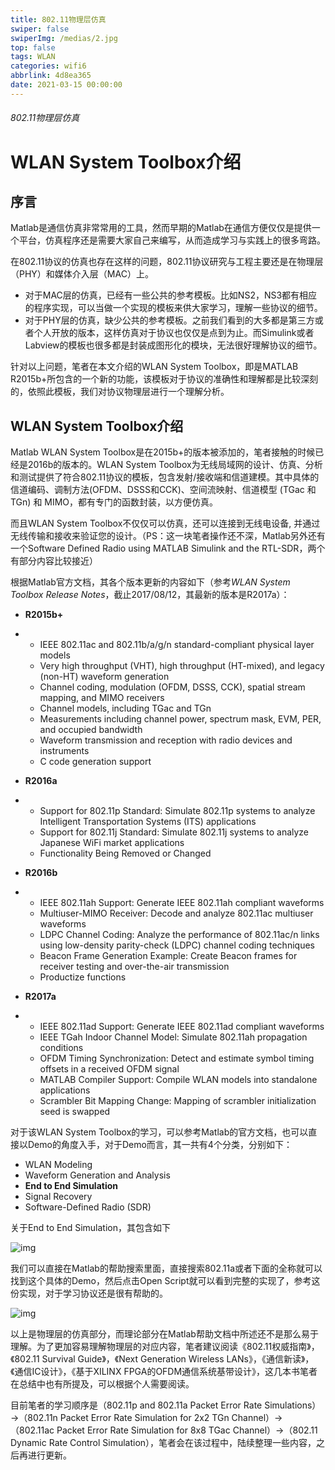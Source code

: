 ```yaml
---
title: 802.11物理层仿真
swiper: false
swiperImg: /medias/2.jpg
top: false
tags: WLAN
categories: wifi6
abbrlink: 4d8ea365
date: 2021-03-15 00:00:00
---
```


###### 802.11物理层仿真

# WLAN System Toolbox介绍

## **序言**

Matlab是通信仿真非常常用的工具，然而早期的Matlab在通信方便仅仅是提供一个平台，仿真程序还是需要大家自己来编写，从而造成学习与实践上的很多弯路。

在802.11协议的仿真也存在这样的问题，802.11协议研究与工程主要还是在物理层（PHY）和媒体介入层（MAC）上。

- 对于MAC层的仿真，已经有一些公共的参考模板。比如NS2，NS3都有相应的程序实现，可以当做一个实现的模板来供大家学习，理解一些协议的细节。
- 对于PHY层的仿真，缺少公共的参考模板。之前我们看到的大多都是第三方或者个人开放的版本，这样仿真对于协议也仅仅是点到为止。而Simulink或者Labview的模板也很多都是封装成图形化的模块，无法很好理解协议的细节。

针对以上问题，笔者在本文介绍的WLAN System Toolbox，即是MATLAB R2015b+所包含的一个新的功能，该模板对于协议的准确性和理解都是比较深刻的，依照此模板，我们对协议物理层进行一个理解分析。

## **WLAN System Toolbox介绍**

Matlab WLAN System Toolbox是在2015b+的版本被添加的，笔者接触的时候已经是2016b的版本的。WLAN System Toolbox为无线局域网的设计、仿真、分析和测试提供了符合802.11协议的模板，包含发射/接收端和信道建模。其中具体的信道编码、调制方法(OFDM、DSSS和CCK)、空间流映射、信道模型 (TGac 和 TGn) 和 MIMO，都有专门的函数封装，以方便仿真。

而且WLAN System Toolbox不仅仅可以仿真，还可以连接到无线电设备, 并通过无线传输和接收来验证您的设计。（PS：这一块笔者操作还不深，Matlab另外还有一个Software Defined Radio using MATLAB Simulink and the RTL-SDR，两个有部分内容比较接近）

根据Matlab官方文档，其各个版本更新的内容如下（参考*WLAN System Toolbox Release Notes*，截止2017/08/12，其最新的版本是R2017a）：

- **R2015b+**

- - IEEE 802.11ac and 802.11b/a/g/n standard-compliant physical layer models
  - Very high throughput (VHT), high throughput (HT-mixed), and legacy (non-HT) waveform generation
  - Channel coding, modulation (OFDM, DSSS, CCK), spatial stream mapping, and MIMO receivers
  - Channel models, including TGac and TGn
  - Measurements including channel power, spectrum mask, EVM, PER, and occupied bandwidth
  - Waveform transmission and reception with radio devices and instruments
  - C code generation support

- **R2016a**

- - Support for 802.11p Standard: Simulate 802.11p systems to analyze Intelligent Transportation Systems (ITS) applications
  - Support for 802.11j Standard: Simulate 802.11j systems to analyze Japanese WiFi market applications
  - Functionality Being Removed or Changed

- **R2016b**

- - IEEE 802.11ah Support: Generate IEEE 802.11ah compliant waveforms
  - Multiuser-MIMO Receiver: Decode and analyze 802.11ac multiuser waveforms
  - LDPC Channel Coding: Analyze the performance of 802.11ac/n links using low-density parity-check (LDPC) channel coding techniques
  - Beacon Frame Generation Example: Create Beacon frames for receiver testing and over-the-air transmission
  - Productize functions

- **R2017a**

- - IEEE 802.11ad Support: Generate IEEE 802.11ad compliant waveforms
  - IEEE TGah Indoor Channel Model: Simulate 802.11ah propagation conditions
  - OFDM Timing Synchronization: Detect and estimate symbol timing offsets in a received OFDM signal
  - MATLAB Compiler Support: Compile WLAN models into standalone applications
  - Scrambler Bit Mapping Change: Mapping of scrambler initialization seed is swapped

对于该WLAN System Toolbox的学习，可以参考Matlab的官方文档，也可以直接以Demo的角度入手，对于Demo而言，其一共有4个分类，分别如下：

- WLAN Modeling
- Waveform Generation and Analysis
- **End to End Simulation**
- Signal Recovery
- Software-Defined Radio (SDR)

关于End to End Simulation，其包含如下

![img](https://pic2.zhimg.com/80/v2-5d21c76614fc534c442f1e0752fac171_720w.png)

我们可以直接在Matlab的帮助搜索里面，直接搜索802.11a或者下面的全称就可以找到这个具体的Demo，然后点击Open Script就可以看到完整的实现了，参考这份实现，对于学习协议还是很有帮助的。

![img](https://pic3.zhimg.com/80/v2-eb9d1f41ce427da38b1bdd321d19e73a_720w.png)

以上是物理层的仿真部分，而理论部分在Matlab帮助文档中所述还不是那么易于理解。为了更加容易理解物理层的对应内容，笔者建议阅读《802.11权威指南》，《802.11 Survival Guide》，《Next Generation Wireless LANs》，《通信新读》，《通信IC设计》，《基于XILINX FPGA的OFDM通信系统基带设计》，这几本书笔者在总结中也有所提及，可以根据个人需要阅读。

目前笔者的学习顺序是（802.11p and 802.11a Packet Error Rate Simulations）→（802.11n Packet Error Rate Simulation for 2x2 TGn Channel）→（802.11ac Packet Error Rate Simulation for 8x8 TGac Channel）→（802.11 Dynamic Rate Control Simulation），笔者会在该过程中，陆续整理一些内容，之后再进行更新。





